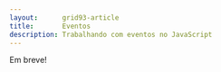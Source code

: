 ```yaml
---
layout:      grid93-article
title:       Eventos
description: Trabalhando com eventos no JavaScript
---
```


Em breve!


<!--

http://eloquentjavascript.net/1st_edition/chapter13.html

http://www.w3.org/TR/1998/REC-html40-19980424/interact/scripts.html#h-18.2.3

http://stackoverflow.com/questions/5642659/what-is-the-difference-between-dom-level-0-events-vs-dom-level-2-events


-->